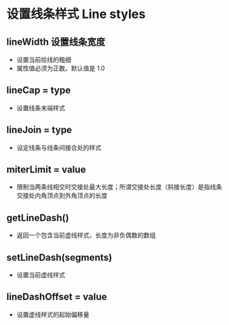 # 设置线条样式 Line styles

## lineWidth 设置线条宽度

+ 设置当前绘线的粗细
+ 属性值必须为正数。默认值是 1.0

## lineCap = type

+ 设置线条末端样式

## lineJoin = type

+ 设定线条与线条间接合处的样式

## miterLimit = value

+ 限制当两条线相交时交接处最大长度；所谓交接处长度（斜接长度）是指线条交接处内角顶点到外角顶点的长度

## getLineDash()

+ 返回一个包含当前虚线样式，长度为非负偶数的数组

## setLineDash(segments)

+ 设置当前虚线样式

## lineDashOffset = value

+ 设置虚线样式的起始偏移量
